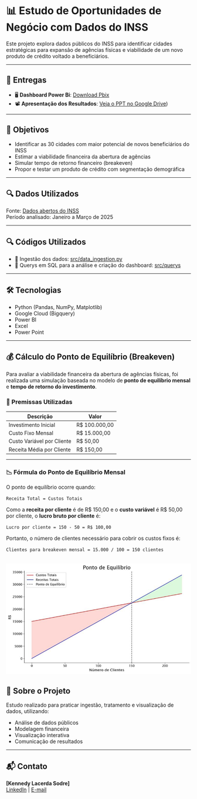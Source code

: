 
# 📊 Estudo de Oportunidades de Negócio com Dados do INSS

Este projeto explora dados públicos do INSS para identificar cidades estratégicas para expansão de agências físicas e viabilidade de um novo produto de crédito voltado a beneficiários.

---

## 📁 Entregas

- 🖥️ **Dashboard Power Bi**: [Download Pbix](https://drive.google.com/file/d/1ayv9o3J4zFN6VuLLCeFS77ujYj89RAm-/view?usp=drivesdk)
- 📽️ **Apresentação dos Resultados**: [Veja o PPT no Google Drive](https://docs.google.com/presentation/d/1albZnL-EjNvFppgwmN5g3KukH3muwBQS/edit?usp=drivesdk&ouid=101272611528256516063&rtpof=true&sd=true))

 

---

## 🎯 Objetivos

- Identificar as 30 cidades com maior potencial de novos beneficiários do INSS
- Estimar a viabilidade financeira da abertura de agências
- Simular tempo de retorno financeiro (breakeven)
- Propor e testar um produto de crédito com segmentação demográfica

---

## 🔍 Dados Utilizados

Fonte: [Dados abertos do INSS](https://dados.gov.br/dados/conjuntos-dados/beneficios-concedidos-plano-de-dados-abertos-jun-2023-a-jun-2025)  
Período analisado: Janeiro a Março de 2025

---

## 🔍 Códigos Utilizados

- 📄 Ingestão dos dados: [src/data_ingestion.py](src/data_ingestion.py) 
- 📄 Querys em SQL para a análise e criação do dashboard: [src/querys](src/querys) 

---

## 🛠️ Tecnologias

- Python (Pandas, NumPy, Matplotlib)
- Google Cloud (Bigquery)
- Power BI
- Excel
- Power Point

---

## 💰 Cálculo do Ponto de Equilíbrio (Breakeven)

Para avaliar a viabilidade financeira da abertura de agências físicas, foi realizada uma simulação baseada no modelo de **ponto de equilíbrio mensal** e **tempo de retorno do investimento**.

### 🧾 Premissas Utilizadas

| Descrição                   | Valor               |
|----------------------------|---------------------|
| Investimento Inicial       | R$ 100.000,00       |
| Custo Fixo Mensal          | R$ 15.000,00        |
| Custo Variável por Cliente | R$ 50,00            |
| Receita Média por Cliente  | R$ 150,00           |

---

### 📉 Fórmula do Ponto de Equilíbrio Mensal

O ponto de equilíbrio ocorre quando:

```
Receita Total = Custos Totais
```

Como a **receita por cliente** é de R$ 150,00 e o **custo variável** é R$ 50,00 por cliente, o **lucro bruto por cliente** é:

```
Lucro por cliente = 150 - 50 = R$ 100,00
```

Portanto, o número de clientes necessário para cobrir os custos fixos é:

```
Clientes para breakeven mensal = 15.000 / 100 = 150 clientes
```
![Simulação Financeira](src/imagem.jfif)
---

## 👤 Sobre o Projeto

Estudo realizado para praticar ingestão, tratamento e visualização de dados, utilizando:

- Análise de dados públicos
- Modelagem financeira
- Visualização interativa
- Comunicação de resultados

---

## 📬 Contato

**[Kennedy Lacerda Sodre]**  
[LinkedIn](https://www.linkedin.com/in/kennedylacerda/) | [E-mail](mailto:klacerda88@gmail.com)
